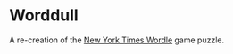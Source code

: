 # Worddull

A re-creation of the [New York Times Wordle](https://www.nytimes.com/games/wordle/index.html) game puzzle.
